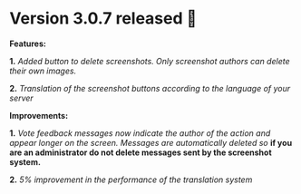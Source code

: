 # Version 3.0.7 released 🎉

**Features:**

**1.** *Added button to delete screenshots. Only screenshot authors can delete their own images.*

**2.** *Translation of the screenshot buttons according to the language of your server*



**Improvements:**

**1.** *Vote feedback messages now indicate the author of the action and appear longer on the screen. Messages are automatically deleted so* **if you are an administrator do not delete messages sent by the screenshot system.**

**2.** *5% improvement in the performance of the translation system*